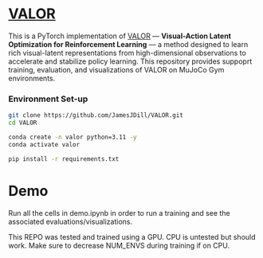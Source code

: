 # [VALOR](https://arxiv.org/pdf/1807.10299)

This is a PyTorch implementation of [VALOR](https://arxiv.org/pdf/1807.10299) — **Visual-Action Latent Optimization for Reinforcement Learning** — a method designed to learn rich visual-latent representations from high-dimensional observations to accelerate and stabilize policy learning. This repository provides suppoprt training, evaluation, and visualizations of VALOR on MuJoCo Gym environments.

### Environment Set-up
```bash
git clone https://github.com/JamesJDill/VALOR.git
cd VALOR

conda create -n valor python=3.11 -y
conda activate valor

pip install -r requirements.txt
```

# Demo
Run all the cells in demo.ipynb in order to run a training and see the associated evaluations/visualizations.

This REPO was tested and trained using a GPU. CPU is untested but should work. Make sure to decrease NUM_ENVS during training if on CPU.

